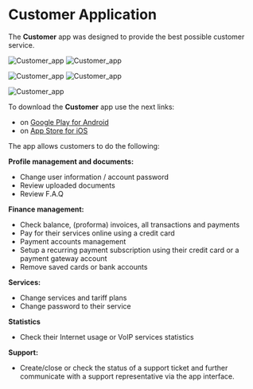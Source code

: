 Customer Application
=========

The **Customer** app was designed to provide the best possible customer service.

![Customer_app](1.png)  ![Customer_app](2.png)

![Customer_app](3.png)  ![Customer_app](4.png)

![Customer_app](5.png)

To download the **Customer** app use the next links:

- on [Google Play for Android](https://play.google.com/store/apps/details?id=com.splynx.portal)
- on [App Store for iOS](https://apps.apple.com/us/app/splynx-customer-application/id1462886761)  

The app allows customers to do the following:

**Profile management and documents:**
* Change user information / account password
* Review uploaded documents
* Review F.A.Q

 **Finance management:**
* Check balance, (proforma) invoices, all transactions and payments
* Pay for their services online using a сredit сard
* Payment accounts management
* Setup a recurring payment subscription using their credit card or a payment gateway account
* Remove saved cards or bank accounts

**Services:**
* Change services and tariff plans
* Change password to their service

**Statistics**
* Check their Internet usage or VoIP services statistics

**Support:**
* Create/close or check the status of a support ticket and further communicate with a support representative via the app interface.
